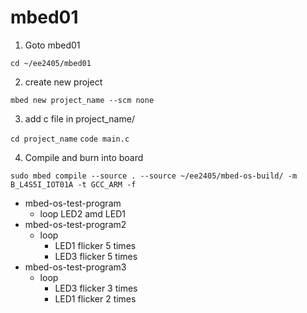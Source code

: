 # mbed01

1. Goto mbed01

`cd ~/ee2405/mbed01`

2. create new project

`mbed new project_name --scm none`

3. add c file in project_name/

`cd project_name`
`code main.c`

4. Compile and burn into board 

`sudo mbed compile --source . --source ~/ee2405/mbed-os-build/ -m B_L4S5I_IOT01A -t GCC_ARM -f`


- mbed-os-test-program
    - loop LED2 amd LED1
- mbed-os-test-program2
    - loop
        - LED1 flicker 5 times
        - LED3 flicker 5 times
- mbed-os-test-program3
    - loop 
        - LED3 flicker 3 times
        - LED1 flicker 2 times
